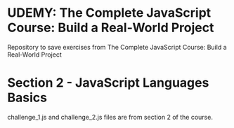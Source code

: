 # UDEMY: The Complete JavaScript Course: Build a Real-World Project
Repository to save exercises from The Complete JavaScript Course: Build a Real-World Project

# Section 2 - JavaScript Languages Basics
challenge_1.js and challenge_2.js files are from section 2 of the course.

